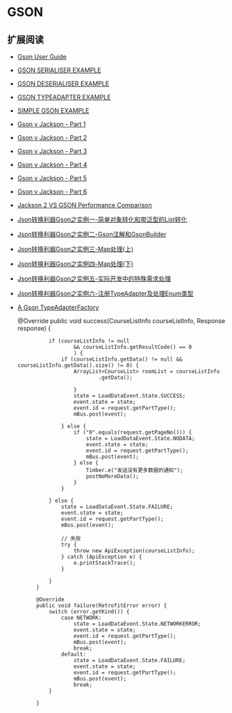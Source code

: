 # GSON



## 扩展阅读

* [Gson User Guide](https://sites.google.com/site/gson/gson-user-guide)
* [GSON SERIALISER EXAMPLE](http://www.javacreed.com/gson-serialiser-example/)
* [GSON DESERIALISER EXAMPLE](http://www.javacreed.com/gson-deserialiser-example/)
* [GSON TYPEADAPTER EXAMPLE](http://www.javacreed.com/gson-typeadapter-example/)
* [SIMPLE GSON EXAMPLE](http://www.javacreed.com/simple-gson-example/)
* [Gson v Jackson - Part 1](http://programmerbruce.blogspot.com/2011/06/gson-v-jackson.html)
* [Gson v Jackson - Part 2](http://programmerbruce.blogspot.com/2011/06/gson-v-jackson-part-2.html)
* [Gson v Jackson - Part 3](http://programmerbruce.blogspot.com/2011/07/gson-v-jackson-part-3.html)
* [Gson v Jackson - Part 4](http://programmerbruce.blogspot.com/2011/07/gson-v-jackson-part-4.html)
* [Gson v Jackson - Part 5](http://programmerbruce.blogspot.com/2011/07/gson-v-jackson-part-5.html)
* [Gson v Jackson - Part 6](http://programmerbruce.blogspot.com/2011/07/gson-v-jackson-part-6.html)
* [Jackson 2 VS GSON Performance Comparison](http://blaazinsoftwaretech.blogspot.com/2013/08/jackson-2-vs-gson-performance-comparison.html)
* [Json转换利器Gson之实例一-简单对象转化和带泛型的List转化](http://blog.csdn.net/lk_blog/article/details/7685169)
* [Json转换利器Gson之实例二-Gson注解和GsonBuilder](http://blog.csdn.net/lk_blog/article/details/7685190)
* [Json转换利器Gson之实例三-Map处理(上)](http://blog.csdn.net/lk_blog/article/details/7685210)
* [Json转换利器Gson之实例四-Map处理(下)](http://blog.csdn.net/lk_blog/article/details/7685224)
* [Json转换利器Gson之实例五-实际开发中的特殊需求处理](http://blog.csdn.net/lk_blog/article/details/7685237)
* [Json转换利器Gson之实例六-注册TypeAdapter及处理Enum类型](http://blog.csdn.net/lk_blog/article/details/7685347)
* [A Gson TypeAdapterFactory](https://gist.github.com/JakeWharton/0d67d01badcee0ae7bc9)

  @Override
            public void success(CourseListInfo courseListInfo, Response response) {
            
   
            
                if (courseListInfo != null
                        && courseListInfo.getResultCode() == 0
                        ) {
                    if (courseListInfo.getData() != null && courseListInfo.getData().size() != 0) {
                        ArrayList<CourseList> roomList = courseListInfo
                                .getData();
                        
                        }
                        state = LoadDataEvent.State.SUCCESS;
                        event.state = state;
                        event.id = request.getPartType();
                        mBus.post(event);

                    } else {
                        if ("0".equals(request.getPageNo())) {
                            state = LoadDataEvent.State.NODATA;
                            event.state = state;
                            event.id = request.getPartType();
                            mBus.post(event);
                        } else {
                            Timber.e("发送没有更多数据的通知");
                            postNoMoreData();
                        }
                    }

                } else {
                    state = LoadDataEvent.State.FAILURE;
                    event.state = state;
                    event.id = request.getPartType();
                    mBus.post(event);

                    // 失败
                    try {
                        throw new ApiException(courseListInfo);
                    } catch (ApiException e) {
                        e.printStackTrace();
                    }

                }
            }

            @Override
            public void failure(RetrofitError error) {
                switch (error.getKind()) {
                    case NETWORK:
                        state = LoadDataEvent.State.NETWORKERROR;
                        event.state = state;
                        event.id = request.getPartType();
                        mBus.post(event);
                        break;
                    default:
                        state = LoadDataEvent.State.FAILURE;
                        event.state = state;
                        event.id = request.getPartType();
                        mBus.post(event);
                        break;
                }

            }


